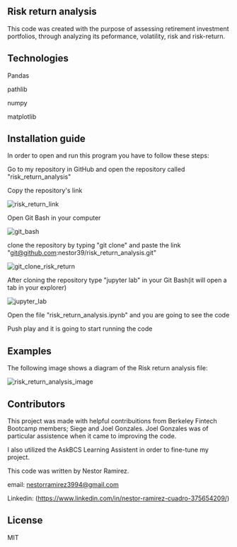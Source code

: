 
## Risk return analysis
This code was created with the purpose of assessing retirement investment portfolios, through analyzing its peformance, volatility, risk and risk-return. 

## Technologies

Pandas

pathlib

numpy

matplotlib


## Installation guide

In order to open and run this program you have to follow these steps:

Go to my repository in GitHub and open the repository called "risk_return_analysis"

Copy the repository's link

![risk_return_link](https://user-images.githubusercontent.com/80844686/115638549-76304a80-a2c7-11eb-82e0-154545c6d831.png)


Open Git Bash in your computer 

![git_bash](https://user-images.githubusercontent.com/80844686/115638940-40d82c80-a2c8-11eb-816a-e991b245cd88.jpg)

clone the repository by typing "git clone" and paste the link "git@github.com:nestor39/risk_return_analysis.git"

![git_clone_risk_return](https://user-images.githubusercontent.com/80844686/115639178-ceb41780-a2c8-11eb-81cd-eb478a952d90.png)

After cloning the repository type "jupyter lab" in your Git Bash(it will open a tab in your explorer)

![jupyter_lab](https://user-images.githubusercontent.com/80844686/115638854-09698000-a2c8-11eb-9986-16b409546753.png)


Open the file "risk_return_analysis.ipynb" and you are going to see the code

Push play and it is going to start running the code

## Examples
The following image shows a diagram of the Risk return analysis file:

![risk_return_analysis_image](https://user-images.githubusercontent.com/80844686/115638272-e9858c80-a2c6-11eb-9068-3f05ea977701.jpg)

## Contributors

This project was made with helpful contribuitions from Berkeley Fintech Bootcamp members; Siege and Joel Gonzales. Joel Gonzales was of particular assistence when it came to improving the code.

I also utilized the AskBCS Learning Assistent in order to fine-tune my project.


This code was written by Nestor Ramirez.

email: nestorramirez3994@gmail.com

Linkedin: (https://www.linkedin.com/in/nestor-ramirez-cuadro-375654209/)

## License

MIT


